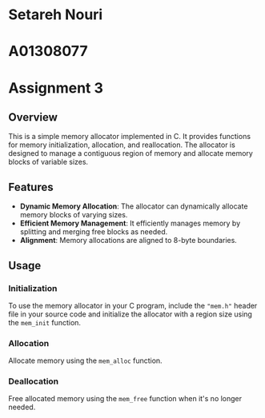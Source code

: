 # Setareh Nouri
# A01308077

# Assignment 3

## Overview
This is a simple memory allocator implemented in C. It provides functions for memory initialization, allocation, and reallocation. The allocator is designed to manage a contiguous region of memory and allocate memory blocks of variable sizes.

## Features
- **Dynamic Memory Allocation**: The allocator can dynamically allocate memory blocks of varying sizes.
- **Efficient Memory Management**: It efficiently manages memory by splitting and merging free blocks as needed.
- **Alignment**: Memory allocations are aligned to 8-byte boundaries.

## Usage
### Initialization
To use the memory allocator in your C program, include the `"mem.h"` header file in your source code and initialize the allocator with a region size using the `mem_init` function.

### Allocation
Allocate memory using the `mem_alloc` function.

### Deallocation
Free allocated memory using the `mem_free` function when it's no longer needed.



